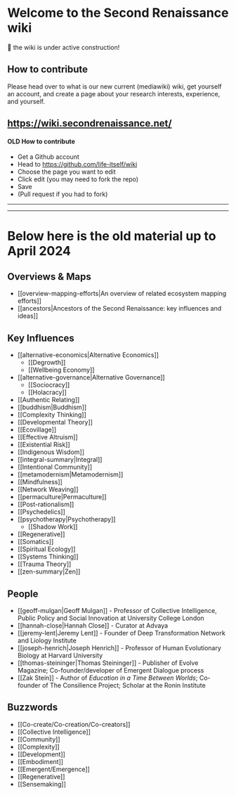 # Welcome to the Second Renaissance wiki

🚧 the wiki is under active construction!

## How to contribute

Please head over to what is our new current (mediawiki) wiki, get yourself an account, and create a page about your research interests, experience, and yourself.

## https://wiki.secondrenaissance.net/ 

#### OLD How to contribute

- Get a Github account
- Head to https://github.com/life-itself/wiki
- Choose the page you want to edit
- Click edit (you may need to fork the repo)
- Save
- (Pull request if you had to fork)

----

----

# Below here is the old material up to April 2024

## Overviews & Maps

- [[overview-mapping-efforts|An overview of related ecosystem mapping efforts]]
- [[ancestors|Ancestors of the Second Renaissance: key influences and ideas]]

## Key Influences

- [[alternative-economics|Alternative Economics]]
  - [[Degrowth]]
  - [[Wellbeing Economy]]
- [[alternative-governance|Alternative Governance]]
  - [[Sociocracy]]
  - [[Holacracy]]
- [[Authentic Relating]]
- [[buddhism|Buddhism]]
- [[Complexity Thinking]]
- [[Developmental Theory]]
- [[Ecovillage]]
- [[Effective Altruism]]
- [[Existential Risk]]
- [[Indigenous Wisdom]]
- [[integral-summary|Integral]]
- [[Intentional Community]]
- [[metamodernism|Metamodernism]]
- [[Mindfulness]]
- [[Network Weaving]]
- [[permaculture|Permaculture]]
- [[Post-rationalism]]
- [[Psychedelics]]
- [[psychotherapy|Psychotherapy]]
  - [[Shadow Work]]
- [[Regenerative]]
- [[Somatics]]
- [[Spiritual Ecology]]
- [[Systems Thinking]]
- [[Trauma Theory]]
- [[zen-summary|Zen]]

## People

- [[geoff-mulgan|Geoff Mulgan]] - Professor of Collective Intelligence, Public Policy and Social Innovation at University College London
- [[hannah-close|Hannah Close]] - Curator at Advaya
- [[jeremy-lent|Jeremy Lent]] - Founder of Deep Transformation Network and Liology Institute
- [[joseph-henrich|Joseph Henrich]] - Professor of Human Evolutionary Biology at Harvard University
- [[thomas-steininger|Thomas Steininger]] - Publisher of Evolve Magazine; Co-founder/developer of Emergent Dialogue process 
- [[Zak Stein]] - Author of *Education in a Time Between Worlds*; Co-founder of The Consilience Project; Scholar at the Ronin Institute

## Buzzwords

- [[Co-create/Co-creation/Co-creators]]
- [[Collective Intelligence]]
- [[Community]]
- [[Complexity]]
- [[Development]]
- [[Embodiment]]
- [[Emergent/Emergence]]
- [[Regenerative]]
- [[Sensemaking]]
